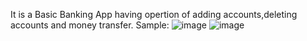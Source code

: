It is a Basic Banking App having opertion of adding accounts,deleting accounts and money transfer.
Sample:
![image](https://user-images.githubusercontent.com/54814827/136837227-3406f59e-3fd2-436e-af7e-4adbf2c34de8.png)
![image](https://user-images.githubusercontent.com/54814827/136837291-58c4ccb1-03d8-46cc-9181-00552960820e.png)

